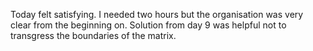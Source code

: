 Today felt satisfying. I needed two hours but the organisation was very clear from the beginning on. Solution from day 9 was helpful not to transgress the boundaries of the matrix.